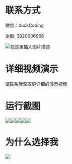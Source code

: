 # 联系方式

微信：duckCoding

企鹅: 3820006966

![在这里插入图片描述](http://upload.cxycsx.vip/91ab4bcb4f2c4c6db86365bb6d6e9c62.jpeg)

# 详细视频演示

请联系我获取更详细的演示视频

# 运行截图

![](http://www.bysj52.com/uploadfile/ueditor/image/202306/%E6%AF%95%E8%AE%BEspringboot202%E5%96%84%E7%AD%B9%E7%BD%91%EF%BC%88%E4%BC%97%E7%AD%B9%EF%BC%89%E5%89%8D%E5%90%8E%E5%8F%B0%E5%AE%9E%E7%8E%B0%E8%AE%BE%E8%AE%A1%E6%AF%95%E4%B8%9A%E8%AE%BE%E8%AE%A1/3.png)![](http://www.bysj52.com/uploadfile/ueditor/image/202306/%E6%AF%95%E8%AE%BEspringboot202%E5%96%84%E7%AD%B9%E7%BD%91%EF%BC%88%E4%BC%97%E7%AD%B9%EF%BC%89%E5%89%8D%E5%90%8E%E5%8F%B0%E5%AE%9E%E7%8E%B0%E8%AE%BE%E8%AE%A1%E6%AF%95%E4%B8%9A%E8%AE%BE%E8%AE%A1/2.png)![](http://www.bysj52.com/uploadfile/ueditor/image/202306/%E6%AF%95%E8%AE%BEspringboot202%E5%96%84%E7%AD%B9%E7%BD%91%EF%BC%88%E4%BC%97%E7%AD%B9%EF%BC%89%E5%89%8D%E5%90%8E%E5%8F%B0%E5%AE%9E%E7%8E%B0%E8%AE%BE%E8%AE%A1%E6%AF%95%E4%B8%9A%E8%AE%BE%E8%AE%A1/5.png)![](http://www.bysj52.com/uploadfile/ueditor/image/202306/%E6%AF%95%E8%AE%BEspringboot202%E5%96%84%E7%AD%B9%E7%BD%91%EF%BC%88%E4%BC%97%E7%AD%B9%EF%BC%89%E5%89%8D%E5%90%8E%E5%8F%B0%E5%AE%9E%E7%8E%B0%E8%AE%BE%E8%AE%A1%E6%AF%95%E4%B8%9A%E8%AE%BE%E8%AE%A1/1.png)![](http://www.bysj52.com/uploadfile/ueditor/image/202306/%E6%AF%95%E8%AE%BEspringboot202%E5%96%84%E7%AD%B9%E7%BD%91%EF%BC%88%E4%BC%97%E7%AD%B9%EF%BC%89%E5%89%8D%E5%90%8E%E5%8F%B0%E5%AE%9E%E7%8E%B0%E8%AE%BE%E8%AE%A1%E6%AF%95%E4%B8%9A%E8%AE%BE%E8%AE%A1/4.png)

# 为什么选择我

![](http://upload.cxycsx.vip/%E7%A8%8B%E5%BA%8F%E8%AE%BE%E8%AE%A1.png)

